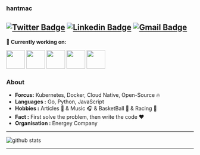  ### hantmac 
[![Twitter Badge](https://img.shields.io/badge/-hantmac-1ca0f1?style=flat-square&logo=twitter&logoColor=white&link=https://twitter.com/hantmac)](https://twitter.com/hantmac)  [![Linkedin Badge](https://img.shields.io/badge/-cloud-blue?style=flat-square&logo=Linkedin&logoColor=white&link=https://www.linkedin.com/in/%E5%B1%B1%E6%9D%B0-%E9%9F%A9-543003102//)]( https://www.linkedin.com/in/%E5%B1%B1%E6%9D%B0-%E9%9F%A9-543003102/) [![Gmail Badge](https://img.shields.io/badge/-hantmac558@gmail.com-c14438?style=flat-square&logo=Gmail&logoColor=white&link=mailto:hantmac558@gmail.com)](mailto:hantmac558@gmail.com)
---------------------------------------------------------------------------------------------------------------------------------------------------------------------------------

**🌱 Currently working on:**

<code><a href="https://go.dev/" target="_blank"><img height="50" src="https://www.vectorlogo.zone/logos/golang/golang-icon.svg"></a></code>
<code><a href="https://www.python.org/" target="_blank"><img height="50" src="https://www.vectorlogo.zone/logos/python/python-ar21.svg"></a></code>
<code><a href="https://www.docker.com/" target="_blank"><img height="50" src="https://www.vectorlogo.zone/logos/docker/docker-ar21.svg"></a></code>
<code><a href="https://kubernetes.io/" target="_blank"><img height="50" src="https://www.vectorlogo.zone/logos/kubernetes/kubernetes-ar21.svg"></a></code>
<code><a href="https://microservices.io/" target="_blank"><img height="50" src="https://comunytek.com/wp-content/uploads/2017/03/Microservices.png"></a></code>

### About
 
- **Forcus:** Kubernetes, Docker, Cloud Native, Open-Source :fire:	
-  **Languages :** Go, Python, JavaScript
-  **Hobbies :** Articles :book: & Music :headphones: & BasketBall :basketball: & Racing :car:
-  **Fact :** First solve the problem, then write the code :heart: 
-  **Organisation :** Energey Company

---------------------------------------------------------------------------------------------------------------------------------------------------------------------------------

![github stats](https://github-readme-stats.vercel.app/api?username=Jeremy&show_icons=true)

---------------------------------------------------------------------------------------------------------------------------------------------------------------------------------


